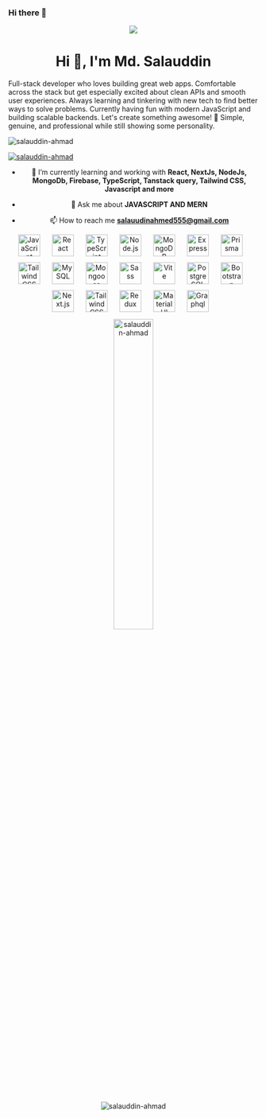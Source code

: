 ### Hi there 👋

<p align="center">
<!--   <img src="https://i.ibb.co/b7xPQQv/github-header-image-2.png" alt="GitHub Banner"/> -->
  <img src="https://i.postimg.cc/dVq7Fjxq/photo-of-md-salauddin.png"/>
</p>

<h1 align="center">Hi 👋, I'm Md. Salauddin</h1>
<h    align="center"> Full-stack developer who loves building great web apps. Comfortable across the stack but get especially excited about clean APIs and smooth user experiences. Always learning and tinkering with new tech to find better ways to solve problems.
Currently having fun with modern JavaScript and building scalable backends. Let's create something awesome! 🚀
Simple, genuine, and professional while still showing some personality. </h3>

<p align="left">
  <img src="https://komarev.com/ghpvc/?username=salauddin-ahmad&label=Profile%20views&color=0e75b6&style=flat" alt="salauddin-ahmad" />
</p>

<p align="left">
  <a href="https://github.com/ryo-ma/github-profile-trophy">
    <img src="https://github-profile-trophy.vercel.app/?username=salauddin-ahmad" alt="salauddin-ahmad" />
  </a>
</p>

- 🌱 I’m currently learning and working with **React, NextJs, NodeJs, MongoDb, Firebase, TypeScript, Tanstack query, Tailwind CSS, Javascript and more**

- 💬 Ask me about **JAVASCRIPT AND MERN**

- 📫 How to reach me **salauudinahmed555@gmail.com**



<div style="display: flex; flex-wrap: wrap; gap: 12px; justify-content: center;"><img src="https://img.shields.io/badge/JavaScript-F7DF1C?logo=javascript&logoColor=white" height="44" alt="JavaScript" style="margin-right: 12px"> <img src="https://img.shields.io/badge/React-20232A?logo=react&logoColor=61DAFB" height="44" alt="React" style="margin-right: 12px"> <img src="https://img.shields.io/badge/TypeScript-3178C6?logo=typescript&logoColor=white" height="44" alt="TypeScript" style="margin-right: 12px"> <img src="https://img.shields.io/badge/Node.js-8CC84B?logo=node.js&logoColor=white" height="44" alt="Node.js" style="margin-right: 12px"> <img src="https://img.shields.io/badge/MongoDB-4EA94B?logo=mongodb&logoColor=white" height="44" alt="MongoDB" style="margin-right: 12px"> <img src="https://img.shields.io/badge/Express-000000?logo=express&logoColor=white" height="44" alt="Express" style="margin-right: 12px"> <img src="https://img.shields.io/badge/Prisma-2D3748?logo=prisma&logoColor=white" height="44" alt="Prisma" style="margin-right: 12px"> <img src="https://img.shields.io/badge/Tailwind_CSS-38B2AC?logo=tailwind-css&logoColor=white" height="44" alt="Tailwind CSS" style="margin-right: 12px"> <img src="https://img.shields.io/badge/MySQL-4479A1?logo=mysql&logoColor=white" height="44" alt="MySQL" style="margin-right: 12px"> <img src="https://cdn.jsdelivr.net/gh/devicons/devicon/icons/mongoose/mongoose-original.svg" height="44" alt="Mongoose" style="margin-right: 12px"> <img src="https://cdn.jsdelivr.net/gh/devicons/devicon/icons/sass/sass-original.svg" height="44" alt="Sass" style="margin-right: 12px"> <img src="https://cdn.jsdelivr.net/gh/devicons/devicon@latest/icons/vitejs/vitejs-original.svg" height="44" alt="Vite" style="margin-right: 12px"> <img src="https://img.shields.io/badge/PostgreSQL-316192?logo=postgresql&logoColor=white" height="44" alt="PostgreSQL" style="margin-right: 12px"> <img src="https://cdn.jsdelivr.net/gh/devicons/devicon/icons/bootstrap/bootstrap-original.svg" height="44" alt="Bootstrap" style="margin-right: 12px"> <img src="https://cdn.jsdelivr.net/gh/devicons/devicon/icons/nextjs/nextjs-original.svg" height="44" alt="Next.js" style="margin-right: 12px"> <img src="https://skillicons.dev/icons?i=tailwind" height="44" alt="Tailwind CSS" style="margin-right: 12px"> <img src="https://skillicons.dev/icons?i=redux" height="44" alt="Redux" style="margin-right: 12px"> <img src="https://skillicons.dev/icons?i=materialui" height="44" alt="Material UI" style="margin-right: 12px"> <img src="https://skillicons.dev/icons?i=graphql" height="44" alt="Graphql" style="margin-right: 12px"></div>


<p align="center">
  <img align="center" src="https://github-readme-streak-stats.herokuapp.com/?user=salauddin-ahmad&" alt="salauddin-ahmad" width="40%" />
</p>

<p align="center">
  <img align="center" src="https://github-readme-stats.vercel.app/api/top-langs?username=salauddin-ahmad&show_icons=true&locale=en&layout=compact" alt="salauddin-ahmad" />
</p>

<p align="center">
<!--   <a href="https://app.daily.dev/salauddinvai">
    <img src="https://api.daily.dev/devcards/v2/waVbAtRlcnlllk5cwauN9.png?type=default&r=o5m" width="356" alt="Md. Salauddin's Dev Card"/>
  </a> -->
</p>
